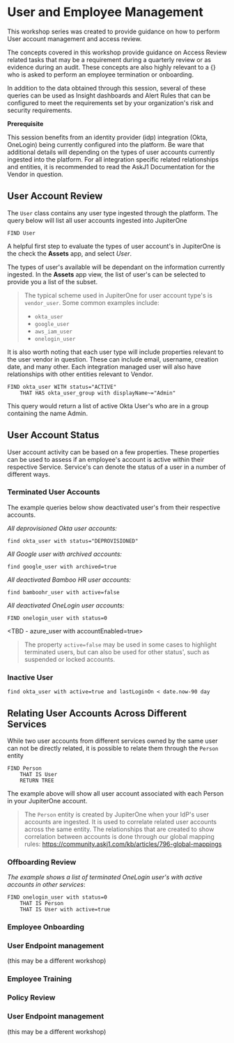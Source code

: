 # User and Employee Management

This workshop series was created to provide guidance on how to perform User account management and access review.

The concepts covered in this workshop provide guidance on Access Review related tasks that may be a requirement during a quarterly review or as evidence during an audit. These concepts are also highly relevant to a {} who is asked to perform an employee termination or onboarding. 

In addition to the data obtained through this session, several of these queries can be used as Insight dashboards and Alert Rules that can be configured to meet the requirements set by your organization's risk and security requirements.

**Prerequisite**

This session benefits from an identity provider (idp) integration (Okta, OneLogin) being currently configured into the platform. Be ware that additional details will depending on the types of user accounts currently ingested into the platform. For all integration specific related relationships and entities, it is recommended to read the AskJ1 Documentation for the Vendor in question.

## User Account Review

The `User` class contains any user type ingested through the platform. The query below will list all user accounts ingested into JupiterOne
```
FIND User
```

A helpful first step to evaluate the types of user account's in JupiterOne is the check the **Assets** app, and select _User_. 
<Screenshot>

The types of user's available will be dependant on the information currently ingested. In the **Assets** app view, the list of user's can be selected to provide you a list of the subset.

>The typical scheme used in JupiterOne for user account type's is `vendor_user`. Some common examples include:
> - `okta_user`
> - `google_user`
> - `aws_iam_user`
> - `onelogin_user`

It is also worth noting that each user type will include properties relevant to the user vendor in question. These can include email, username, creation date, and many other. Each integration managed user will also have relationships with other entities relevant to Vendor. 

```
FIND okta_user WITH status="ACTIVE"
    THAT HAS okta_user_group with displayName~="Admin"
```
This query would return a list of active Okta User's who are in a group containing the name Admin.

## User Account Status

User account activity can be based on a few properties. These properties can be used to assess if an employee's account is active within their respective Service.  Service's can denote the status of a user in a number of different ways.

### Terminated User Accounts
The example queries below show deactivated user's from their respective accounts.

_All deprovisioned Okta user accounts:_
```
find okta_user with status="DEPROVISIONED"
```
_All Google user with archived accounts:_
```
find google_user with archived=true
```
_All deactivated Bamboo HR user accounts:_
``` 
find bamboohr_user with active=false
```
_All deactivated OneLogin user accounts:_
```
FIND onelogin_user with status=0
```
<TBD - azure_user with accountEnabled=true>

>The property `active=false` may be used in some cases to highlight terminated users, but can also be used for other status', such as suspended or locked accounts.
    
### Inactive User
    
```
find okta_user with active=true and lastLoginOn < date.now-90 day
```

## Relating User Accounts Across Different Services

While two user accounts from different services owned by the same user can not be directly related, it is possible to relate them through the `Person` entity

```
FIND Person
    THAT IS User
    RETURN TREE
```
The example above will show all user account associated with each Person in your JupiterOne account.

>The `Person` entity is created by JupiterOne when your IdP's user accounts are ingested. It is used to correlate related user accounts across the same entity. The relationships that are created to show correlation between accounts is done through our global mapping rules: https://community.askj1.com/kb/articles/796-global-mappings


### Offboarding Review

_The example shows a list of terminated OneLogin user's with active accounts in other services_:
```
FIND onelogin_user with status=0
    THAT IS Person
    THAT IS User with active=true
```


### Employee Onboarding

### User Endpoint management
(this may be a different workshop)

### Employee Training 

### Policy Review


### User Endpoint management
(this may be a different workshop)
